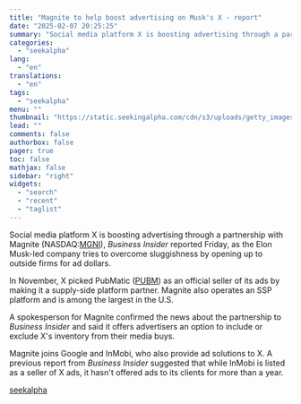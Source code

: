 ```yaml
---
title: "Magnite to help boost advertising on Musk's X - report"
date: "2025-02-07 20:25:25"
summary: "Social media platform X is boosting advertising through a partnership with Magnite (NASDAQ:MGNI), Business Insider reported Friday, as the Elon Musk-led company tries to overcome sluggishness by opening up to outside firms for ad dollars. In November, X picked PubMatic (PUBM) as an official seller of its ads by making..."
categories:
  - "seekalpha"
lang:
  - "en"
translations:
  - "en"
tags:
  - "seekalpha"
menu: ""
thumbnail: "https://static.seekingalpha.com/cdn/s3/uploads/getty_images/1284549946/image_1284549946.jpg"
lead: ""
comments: false
authorbox: false
pager: true
toc: false
mathjax: false
sidebar: "right"
widgets:
  - "search"
  - "recent"
  - "taglist"
---
```


Social media platform X is boosting advertising through a partnership with Magnite (NASDAQ:[MGNI](https://seekingalpha.com/symbol/MGNI "Magnite, Inc.")), *Business Insider* reported Friday, as the Elon Musk-led company tries to overcome sluggishness by opening up to outside firms for ad dollars.

In November, X picked PubMatic ([PUBM](https://seekingalpha.com/symbol/PUBM "PubMatic, Inc.")) as an official seller of its ads by making it a supply-side platform partner. Magnite also operates an SSP platform and is among the largest in the U.S.

A spokesperson for Magnite confirmed the news about the partnership to *Business Insider* and said it offers advertisers an option to include or exclude X's inventory from their media buys.

Magnite joins Google and InMobi, who also provide ad solutions to X. A previous report from *Business Insider* suggested that while InMobi is listed as a seller of X ads, it hasn't offered ads to its clients for more than a year.

[seekalpha](https://seekingalpha.com/news/4405219-magnite-to-help-boost-advertising-on-musks-x-report)
